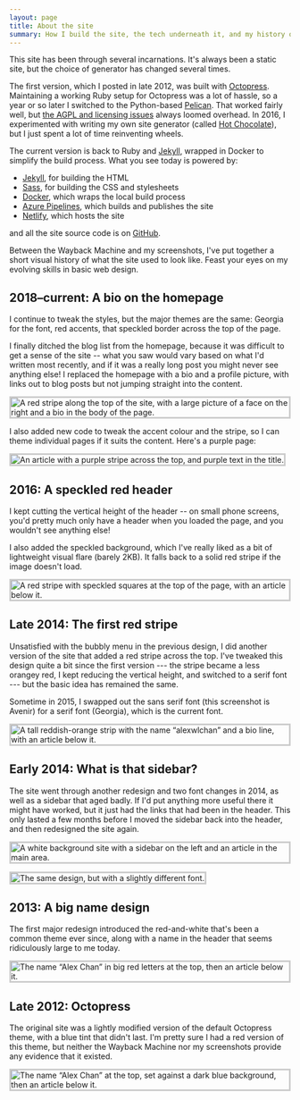 ```yaml
---
layout: page
title: About the site
summary: How I build the site, the tech underneath it, and my history of questionable design decisions.
---
```


This site has been through several incarnations.
It's always been a static site, but the choice of generator has changed several times.

The first version, which I posted in late 2012, was built with [Octopress][octopress].
Maintaining a working Ruby setup for Octopress was a lot of hassle, so a year or so later I switched to the Python-based [Pelican][pelican].
That worked fairly well, but [the AGPL and licensing issues][agpl] always loomed overhead.
In 2016, I experimented with writing my own site generator (called [Hot Chocolate][cocoa]), but I just spent a lot of time reinventing wheels.

[octopress]: http://octopress.org/
[pelican]: https://blog.getpelican.com/
[agpl]: https://github.com/getpelican/pelican/issues/1397
[cocoa]: https://pypi.org/project/hotchocolate/

The current version is back to Ruby and [Jekyll][jekyll], wrapped in Docker to simplify the build process.
What you see today is powered by:

*   [Jekyll][jekyll], for building the HTML
*   [Sass][sass], for building the CSS and stylesheets
*   [Docker][docker], which wraps the local build process
*   [Azure Pipelines][azure], which builds and publishes the site
*   [Netlify], which hosts the site

and all the site source code is on [GitHub][github].

Between the Wayback Machine and my screenshots, I've put together a short visual history of what the site used to look like.
Feast your eyes on my evolving skills in basic web design.

[jekyll]: https://jekyllrb.com/
[sass]: https://sass-lang.com/
[docker]: https://www.docker.com/
[azure]: https://azure.microsoft.com/en-us/services/devops/pipelines/
[github]: https://github.com/alexwlchan/alexwlchan.net/
[Netlify]: https://www.netlify.com

<style>
  img {
    border: 3px solid #ccc;
  }
</style>

## 2018–current: A bio on the homepage

I continue to tweak the styles, but the major themes are the same: Georgia for the font, red accents, that speckled border across the top of the page.

I finally ditched the blog list from the homepage, because it was difficult to get a sense of the site -- what you saw would vary based on what I'd written most recently, and if it was a really long post you might never see anything else!
I replaced the homepage with a bio and a profile picture, with links out to blog posts but not jumping straight into the content.

![A red stripe along the top of the site, with a large picture of a face on the right and a bio in the body of the page.](/images/site_bio_homepage.png)

I also added new code to tweak the accent colour and the stripe, so I can theme individual pages if it suits the content.
Here's a purple page:

![An article with a purple stripe across the top, and purple text in the title.](/images/site_purplestripe.png)

## 2016: A speckled red header

I kept cutting the vertical height of the header -- on small phone screens, you'd pretty much only have a header when you loaded the page, and you wouldn't see anything else!

I also added the speckled background, which I've really liked as a bit of lightweight visual flare (barely 2KB).
It falls back to a solid red stripe if the image doesn't load.

![A red stripe with speckled squares at the top of the page, with an article below it.](/images/site_bloglist.png)

## Late 2014: The first red stripe

Unsatisfied with the bubbly menu in the previous design, I did another version of the site that added a red stripe across the top.
I've tweaked this design quite a bit since the first version --- the stripe became a less orangey red, I kept reducing the vertical height, and switched to a serif font --- but the basic idea has remained the same.

Sometime in 2015, I swapped out the sans serif font (this screenshot is Avenir) for a serif font (Georgia), which is the current font.

![A tall reddish-orange strip with the name “alexwlchan” and a bio line, with an article below it.](/images/site_redstripe.png)

## Early 2014: What is that sidebar?

The site went through another redesign and two font changes in 2014, as well as a sidebar that aged badly.
If I'd put anything more useful there it might have worked, but it just had the links that had been in the header.
This only lasted a few months before I moved the sidebar back into the header, and then redesigned the site again.

![A white background site with a sidebar on the left and an article in the main area.](/images/site_redwhite2a.png)

![The same design, but with a slightly different font.](/images/site_redwhite2b.png)

## 2013: A big name design

The first major redesign introduced the red-and-white that's been a common theme ever since, along with a name in the header that seems ridiculously large to me today.

![The name “Alex Chan” in big red letters at the top, then an article below it.](/images/site_redwhite1.png)

## Late 2012: Octopress

The original site was a lightly modified version of the default Octopress theme, with a blue tint that didn't last.
I'm pretty sure I had a red version of this theme, but neither the Wayback Machine nor my screenshots provide any evidence that it existed.

![The name “Alex Chan” at the top, set against a dark blue background, then an article below it.](/images/site_octopress.png)

[heroku]: https://www.heroku.com/
[ghp]: https://pages.github.com/
